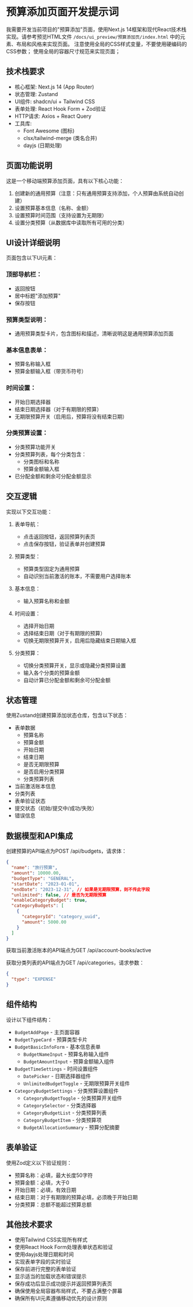 # 预算添加页面开发提示词

我需要开发当前项目的"预算添加"页面，使用Next.js 14框架和现代React技术栈实现。请参考预览HTML文件 `/docs/ui_preview/预算添加页/index.html` 中的元素、布局和风格来实现页面。
注意使用全局的CSS样式变量，不要使用硬编码的CSS参数；
使用全局的容器尺寸规范来实现页面；

## 技术栈要求

- 核心框架: Next.js 14 (App Router)
- 状态管理: Zustand
- UI组件: shadcn/ui + Tailwind CSS
- 表单处理: React Hook Form + Zod验证
- HTTP请求: Axios + React Query
- 工具库:
  - Font Awesome (图标)
  - clsx/tailwind-merge (类名合并)
  - dayjs (日期处理)

## 页面功能说明

这是一个移动端预算添加页面，具有以下核心功能：

1. 创建新的通用预算（注意：只有通用预算支持添加，个人预算由系统自动创建）
2. 设置预算基本信息（名称、金额）
3. 设置预算时间范围（支持设置为无期限）
4. 设置分类预算（从数据库中读取所有可用的分类）

## UI设计详细说明

页面包含以下UI元素：

### 顶部导航栏：
- 返回按钮
- 居中标题"添加预算"
- 保存按钮

### 预算类型说明：
- 通用预算类型卡片，包含图标和描述，清晰说明这是通用预算添加页面

### 基本信息表单：
- 预算名称输入框
- 预算金额输入框（带货币符号）

### 时间设置：
- 开始日期选择器
- 结束日期选择器（对于有期限的预算）
- 无期限预算开关（启用后，预算将没有结束日期）

### 分类预算设置：
- 分类预算功能开关
- 分类预算列表，每个分类包含：
  - 分类图标和名称
  - 预算金额输入框
- 已分配金额和剩余可分配金额显示

## 交互逻辑

实现以下交互功能：

1. 表单导航：
   - 点击返回按钮，返回预算列表页
   - 点击保存按钮，验证表单并创建预算

2. 预算类型：
   - 预算类型固定为通用预算
   - 自动识别当前激活的账本，不需要用户选择账本

3. 基本信息：
   - 输入预算名称和金额

4. 时间设置：
   - 选择开始日期
   - 选择结束日期（对于有期限的预算）
   - 切换无期限预算开关，启用后隐藏结束日期输入框

5. 分类预算：
   - 切换分类预算开关，显示或隐藏分类预算设置
   - 输入各个分类的预算金额
   - 自动计算已分配金额和剩余可分配金额

## 状态管理

使用Zustand创建预算添加状态仓库，包含以下状态：

- 表单数据
  - 预算名称
  - 预算金额
  - 开始日期
  - 结束日期
  - 是否无期限预算
  - 是否启用分类预算
  - 分类预算列表
- 当前激活账本信息
- 分类列表
- 表单验证状态
- 提交状态（初始/提交中/成功/失败）
- 错误信息

## 数据模型和API集成

创建预算的API端点为POST /api/budgets，请求体：

```json
{
  "name": "旅行预算",
  "amount": 10000.00,
  "budgetType": "GENERAL",
  "startDate": "2023-01-01",
  "endDate": "2023-12-31", // 如果是无期限预算，则不传此字段
  "unlimited": false, // 是否为无期限预算
  "enableCategoryBudget": true,
  "categoryBudgets": [
    {
      "categoryId": "category_uuid",
      "amount": 5000.00
    }
  ]
}
```

获取当前激活账本的API端点为GET /api/account-books/active

获取分类列表的API端点为GET /api/categories，请求参数：

```json
{
  "type": "EXPENSE"
}
```

## 组件结构

设计以下组件结构：

- `BudgetAddPage` - 主页面容器
- `BudgetTypeCard` - 预算类型卡片
- `BudgetBasicInfoForm` - 基本信息表单
  - `BudgetNameInput` - 预算名称输入组件
  - `BudgetAmountInput` - 预算金额输入组件
- `BudgetTimeSettings` - 时间设置组件
  - `DatePicker` - 日期选择器组件
  - `UnlimitedBudgetToggle` - 无期限预算开关组件
- `CategoryBudgetSettings` - 分类预算设置组件
  - `CategoryBudgetToggle` - 分类预算开关组件
  - `CategorySelector` - 分类选择器
  - `CategoryBudgetList` - 分类预算列表
  - `CategoryBudgetItem` - 分类预算项
  - `BudgetAllocationSummary` - 预算分配摘要

## 表单验证

使用Zod定义以下验证规则：

- 预算名称：必填，最大长度50字符
- 预算金额：必填，大于0
- 开始日期：必填，有效日期
- 结束日期：对于有期限的预算必填，必须晚于开始日期
- 分类预算：总额不能超过预算总额

## 其他技术要求

- 使用Tailwind CSS实现所有样式
- 使用React Hook Form处理表单状态和验证
- 使用dayjs处理日期和时间
- 实现表单字段的实时验证
- 保存前进行完整的表单验证
- 显示适当的加载状态和错误提示
- 保存成功后显示成功提示并返回预算列表页
- 确保使用全局容器布局样式，不要占满整个屏幕
- 确保所有UI元素遵循移动优先的设计原则

